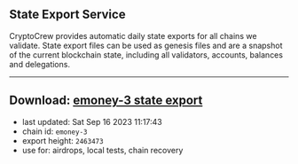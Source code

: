 ## State Export Service
CryptoCrew provides automatic daily state exports for all chains we validate. State export files can be used as genesis files and are a snapshot of the current blockchain state, including all validators, accounts, balances and delegations.

---
**Download: [emoney-3 state export](https://dl.ccvalidators.com/SERVICE/emoney/emoney-3_export_2463473.json)**
---

- last updated: Sat Sep 16 2023 11:17:43
- chain id: `emoney-3`
- export height: `2463473`
- use for: airdrops, local tests, chain recovery
